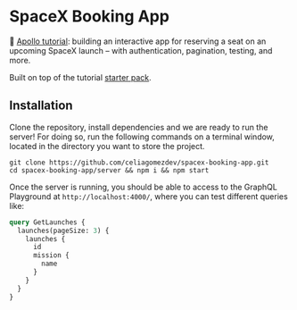 # SpaceX Booking App

🚀 [Apollo tutorial](http://apollographql.com/docs/tutorial/introduction.html): building an interactive app for reserving a seat on an upcoming SpaceX launch – with authentication, pagination, testing, and more.

Built on top of the tutorial [starter pack](https://github.com/apollographql/fullstack-tutorial).

## Installation

Clone the repository, install dependencies and we are ready to run the server! For doing so, run the following commands on a terminal window, located in the directory you want to store the project.

```
git clone https://github.com/celiagomezdev/spacex-booking-app.git
cd spacex-booking-app/server && npm i && npm start
```

Once the server is running, you should be able to access to the GraphQL Playground at `http://localhost:4000/`, where you can test different queries like:

```graphql
query GetLaunches {
  launches(pageSize: 3) {
    launches {
      id
      mission {
        name
      }
    }
  }
}
```
